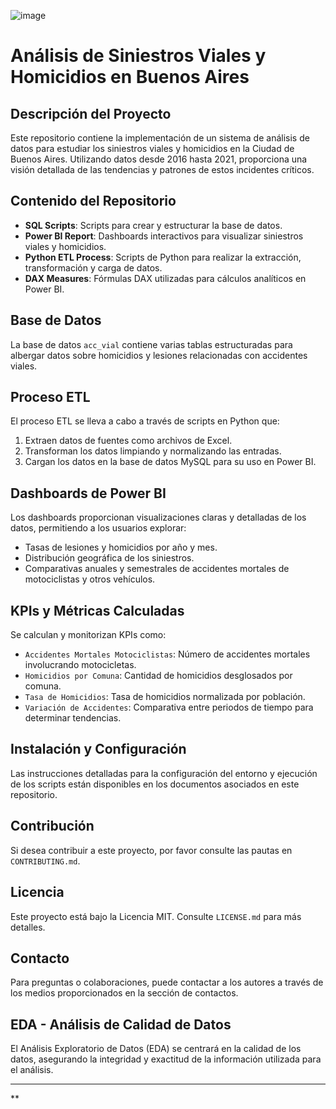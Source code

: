 ![image](https://github.com/fcuerdo/Project2-Henry/assets/33520476/851d54e3-f055-4393-a13d-f3851a88995c)



# Análisis de Siniestros Viales y Homicidios en Buenos Aires

## Descripción del Proyecto
Este repositorio contiene la implementación de un sistema de análisis de datos para estudiar los siniestros viales y homicidios en la Ciudad de Buenos Aires. Utilizando datos desde 2016 hasta 2021, proporciona una visión detallada de las tendencias y patrones de estos incidentes críticos.

## Contenido del Repositorio
- **SQL Scripts**: Scripts para crear y estructurar la base de datos.
- **Power BI Report**: Dashboards interactivos para visualizar siniestros viales y homicidios.
- **Python ETL Process**: Scripts de Python para realizar la extracción, transformación y carga de datos.
- **DAX Measures**: Fórmulas DAX utilizadas para cálculos analíticos en Power BI.

## Base de Datos
La base de datos `acc_vial` contiene varias tablas estructuradas para albergar datos sobre homicidios y lesiones relacionadas con accidentes viales.

## Proceso ETL
El proceso ETL se lleva a cabo a través de scripts en Python que:
1. Extraen datos de fuentes como archivos de Excel.
2. Transforman los datos limpiando y normalizando las entradas.
3. Cargan los datos en la base de datos MySQL para su uso en Power BI.

## Dashboards de Power BI
Los dashboards proporcionan visualizaciones claras y detalladas de los datos, permitiendo a los usuarios explorar:
- Tasas de lesiones y homicidios por año y mes.
- Distribución geográfica de los siniestros.
- Comparativas anuales y semestrales de accidentes mortales de motociclistas y otros vehículos.

## KPIs y Métricas Calculadas
Se calculan y monitorizan KPIs como:
- `Accidentes Mortales Motociclistas`: Número de accidentes mortales involucrando motocicletas.
- `Homicidios por Comuna`: Cantidad de homicidios desglosados por comuna.
- `Tasa de Homicidios`: Tasa de homicidios normalizada por población.
- `Variación de Accidentes`: Comparativa entre periodos de tiempo para determinar tendencias.

## Instalación y Configuración
Las instrucciones detalladas para la configuración del entorno y ejecución de los scripts están disponibles en los documentos asociados en este repositorio.

## Contribución
Si desea contribuir a este proyecto, por favor consulte las pautas en `CONTRIBUTING.md`.

## Licencia
Este proyecto está bajo la Licencia MIT. Consulte `LICENSE.md` para más detalles.

## Contacto
Para preguntas o colaboraciones, puede contactar a los autores a través de los medios proporcionados en la sección de contactos.

## EDA - Análisis de Calidad de Datos
El Análisis Exploratorio de Datos (EDA) se centrará en la calidad de los datos, asegurando la integridad y exactitud de la información utilizada para el análisis.

---

**
